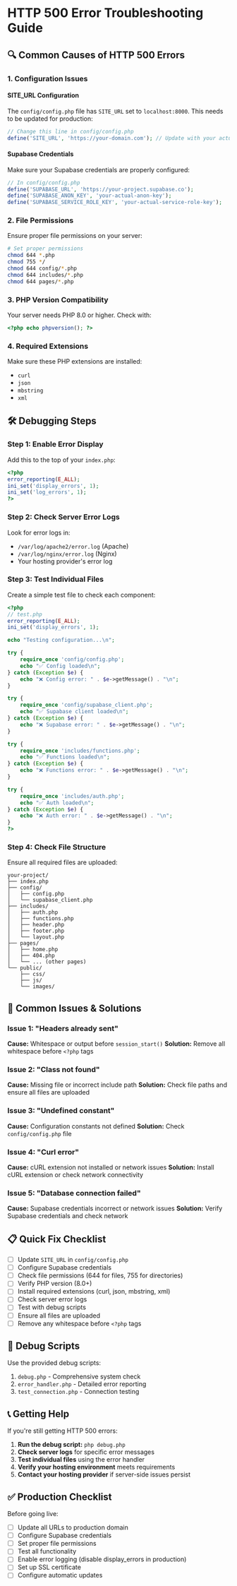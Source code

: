 # HTTP 500 Error Troubleshooting Guide

## 🔍 **Common Causes of HTTP 500 Errors**

### 1. **Configuration Issues**

#### **SITE_URL Configuration**
The `config/config.php` file has `SITE_URL` set to `localhost:8000`. This needs to be updated for production:

```php
// Change this line in config/config.php
define('SITE_URL', 'https://your-domain.com'); // Update with your actual domain
```

#### **Supabase Credentials**
Make sure your Supabase credentials are properly configured:

```php
// In config/config.php
define('SUPABASE_URL', 'https://your-project.supabase.co');
define('SUPABASE_ANON_KEY', 'your-actual-anon-key');
define('SUPABASE_SERVICE_ROLE_KEY', 'your-actual-service-role-key');
```

### 2. **File Permissions**
Ensure proper file permissions on your server:

```bash
# Set proper permissions
chmod 644 *.php
chmod 755 */
chmod 644 config/*.php
chmod 644 includes/*.php
chmod 644 pages/*.php
```

### 3. **PHP Version Compatibility**
Your server needs PHP 8.0 or higher. Check with:

```php
<?php echo phpversion(); ?>
```

### 4. **Required Extensions**
Make sure these PHP extensions are installed:
- `curl`
- `json`
- `mbstring`
- `xml`

## 🛠️ **Debugging Steps**

### Step 1: Enable Error Display
Add this to the top of your `index.php`:

```php
<?php
error_reporting(E_ALL);
ini_set('display_errors', 1);
ini_set('log_errors', 1);
?>
```

### Step 2: Check Server Error Logs
Look for error logs in:
- `/var/log/apache2/error.log` (Apache)
- `/var/log/nginx/error.log` (Nginx)
- Your hosting provider's error log

### Step 3: Test Individual Files
Create a simple test file to check each component:

```php
<?php
// test.php
error_reporting(E_ALL);
ini_set('display_errors', 1);

echo "Testing configuration...\n";

try {
    require_once 'config/config.php';
    echo "✅ Config loaded\n";
} catch (Exception $e) {
    echo "❌ Config error: " . $e->getMessage() . "\n";
}

try {
    require_once 'config/supabase_client.php';
    echo "✅ Supabase client loaded\n";
} catch (Exception $e) {
    echo "❌ Supabase error: " . $e->getMessage() . "\n";
}

try {
    require_once 'includes/functions.php';
    echo "✅ Functions loaded\n";
} catch (Exception $e) {
    echo "❌ Functions error: " . $e->getMessage() . "\n";
}

try {
    require_once 'includes/auth.php';
    echo "✅ Auth loaded\n";
} catch (Exception $e) {
    echo "❌ Auth error: " . $e->getMessage() . "\n";
}
?>
```

### Step 4: Check File Structure
Ensure all required files are uploaded:

```
your-project/
├── index.php
├── config/
│   ├── config.php
│   └── supabase_client.php
├── includes/
│   ├── auth.php
│   ├── functions.php
│   ├── header.php
│   ├── footer.php
│   └── layout.php
├── pages/
│   ├── home.php
│   ├── 404.php
│   └── ... (other pages)
└── public/
    ├── css/
    ├── js/
    └── images/
```

## 🚨 **Common Issues & Solutions**

### Issue 1: "Headers already sent"
**Cause:** Whitespace or output before `session_start()`
**Solution:** Remove all whitespace before `<?php` tags

### Issue 2: "Class not found"
**Cause:** Missing file or incorrect include path
**Solution:** Check file paths and ensure all files are uploaded

### Issue 3: "Undefined constant"
**Cause:** Configuration constants not defined
**Solution:** Check `config/config.php` file

### Issue 4: "Curl error"
**Cause:** cURL extension not installed or network issues
**Solution:** Install cURL extension or check network connectivity

### Issue 5: "Database connection failed"
**Cause:** Supabase credentials incorrect or network issues
**Solution:** Verify Supabase credentials and check network

## 📋 **Quick Fix Checklist**

- [ ] Update `SITE_URL` in `config/config.php`
- [ ] Configure Supabase credentials
- [ ] Check file permissions (644 for files, 755 for directories)
- [ ] Verify PHP version (8.0+)
- [ ] Install required extensions (curl, json, mbstring, xml)
- [ ] Check server error logs
- [ ] Test with debug scripts
- [ ] Ensure all files are uploaded
- [ ] Remove any whitespace before `<?php` tags

## 🔧 **Debug Scripts**

Use the provided debug scripts:
1. `debug.php` - Comprehensive system check
2. `error_handler.php` - Detailed error reporting
3. `test_connection.php` - Connection testing

## 📞 **Getting Help**

If you're still getting HTTP 500 errors:

1. **Run the debug script:** `php debug.php`
2. **Check server logs** for specific error messages
3. **Test individual files** using the error handler
4. **Verify your hosting environment** meets requirements
5. **Contact your hosting provider** if server-side issues persist

## ✅ **Production Checklist**

Before going live:
- [ ] Update all URLs to production domain
- [ ] Configure Supabase credentials
- [ ] Set proper file permissions
- [ ] Test all functionality
- [ ] Enable error logging (disable display_errors in production)
- [ ] Set up SSL certificate
- [ ] Configure automatic updates 
